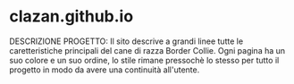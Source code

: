 # clazan.github.io

DESCRIZIONE PROGETTO: 
Il sito descrive a grandi linee tutte le caretteristiche principali del cane di razza Border Collie.
Ogni pagina ha un suo colore e un suo ordine, lo stile rimane pressochè lo stesso per tutto il progetto in modo da avere una continuità all'utente. 
